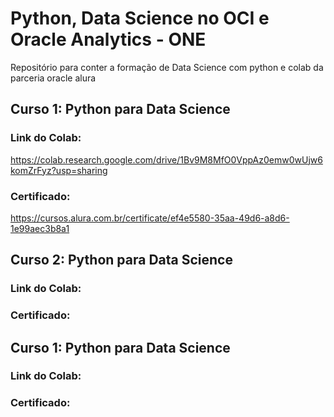 # Python, Data Science no OCI e Oracle Analytics - ONE
Repositório para conter a formação de Data Science com python e colab da parceria oracle alura
## Curso 1: Python para Data Science
### Link do Colab: 
https://colab.research.google.com/drive/1Bv9M8MfO0VppAz0emw0wUjw6komZrFyz?usp=sharing
### Certificado:
https://cursos.alura.com.br/certificate/ef4e5580-35aa-49d6-a8d6-1e99aec3b8a1
## Curso 2: Python para Data Science
### Link do Colab:
### Certificado:
## Curso 1: Python para Data Science
### Link do Colab:
### Certificado:
